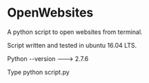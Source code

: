 # OpenWebsites
A python script to open websites from terminal.

Script written and tested in ubuntu 16.04 LTS.

Python --version  --->  2.7.6

Type python script.py
